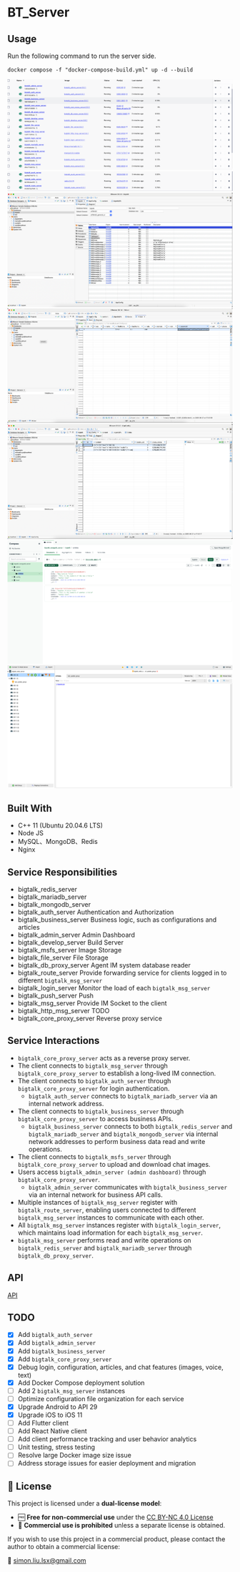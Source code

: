 <!--
 * @Author: simon.liu.lsx@gmail.com
 * @Date: 2025-06-21 12:42:39
 * @LastEditors: simon.liu.lsx@gmail.com
 * @LastEditTime: 2025-06-21 18:32:09
 * @FilePath: /BT_Server/README.md
 * @Description: 
 * 
 * Copyright (c) 2025 by simon.liu.lsx@gmail.com, All Rights Reserved. 
-->
# BT_Server

## Usage

Run the following command to run the server side.

```shell
docker compose -f "docker-compose-build.yml" up -d --build
```

![docker-container-run-part-1](doc/img/docker-container-run-part-1.png)
![docker-container-run-part-1](doc/img/docker-container-run-part-2.png)
![mariadb-tables](doc/img/mariadb-tables.png)
![mariadb-table-IMUser](doc/img/mariadb-table-IMUser.png)
![mariadb-table-config](doc/img/mariadb-table-config.png)
![mongodb](doc/img/mongodb.png)
![redis](doc/img/redis.png)

## Built With

- C++ 11 (Ubuntu 20.04.6 LTS)
- Node JS
- MySQL、MongoDB、Redis
- Nginx

## Service Responsibilities

- bigtalk_redis_server
- bigtalk_mariadb_server
- bigtalk_mongodb_server
- bigtalk_auth_server
  Authentication and Authorization
- bigtalk_business_server
  Business logic, such as configurations and articles
- bigtalk_admin_server
  Admin Dashboard
- bigtalk_develop_server
  Build Server
- bigtalk_msfs_server
  Image Storage
- bigtalk_file_server
  File Storage
- bigtalk_db_proxy_server
  Agent IM system database reader
- bigtalk_route_server
  Provide forwarding service for clients logged in to different `bigtalk_msg_server`
- bigtalk_login_server
  Monitor the load of each `bigtalk_msg_server`
- bigtalk_push_server
  Push
- bigtalk_msg_server
  Provide IM Socket to the client
- bigtalk_http_msg_server
  TODO
- bigtalk_core_proxy_server
  Reverse proxy service

## Service Interactions

- `bigtalk_core_proxy_server` acts as a reverse proxy server.
- The client connects to `bigtalk_msg_server` through `bigtalk_core_proxy_server` to establish a long-lived IM connection.
- The client connects to `bigtalk_auth_server` through `bigtalk_core_proxy_server` for login authentication.
  - `bigtalk_auth_server` connects to `bigtalk_mariadb_server` via an internal network address.
- The client connects to `bigtalk_business_server` through `bigtalk_core_proxy_server` to access business APIs.
  - `bigtalk_business_server` connects to both `bigtalk_redis_server` and `bigtalk_mariadb_server` and `bigtalk_mongodb_server` via internal network addresses to perform business data read and write operations.
- The client connects to `bigtalk_msfs_server` through `bigtalk_core_proxy_server` to upload and download chat images.
- Users access `bigtalk_admin_server (admin dashboard)` through `bigtalk_core_proxy_server`.
  - `bigtalk_admin_server` communicates with `bigtalk_business_server` via an internal network for business API calls.
- Multiple instances of `bigtalk_msg_server` register with `bigtalk_route_server`, enabling users connected to different `bigtalk_msg_server` instances to communicate with each other.
- All `bigtalk_msg_server` instances register with `bigtalk_login_server`, which maintains load information for each `bigtalk_msg_server`.
- `bigtalk_msg_server` performs read and write operations on `bigtalk_redis_server` and `bigtalk_mariadb_server` through `bigtalk_db_proxy_server`.

## API

[API](./doc/api.md)

## TODO

- [x] Add `bigtalk_auth_server`
- [x] Add `bigtalk_admin_server`
- [x] Add `bigtalk_business_server`
- [x] Add `bigtalk_core_proxy_server`
- [x] Debug login, configuration, articles, and chat features (images, voice, text)
- [x] Add Docker Compose deployment solution
- [ ] Add 2 `bigtalk_msg_server` instances
- [ ] Optimize configuration file organization for each service
- [x] Upgrade Android to API 29
- [x] Upgrade iOS to iOS 11
- [ ] Add Flutter client
- [ ] Add React Native client
- [ ] Add client performance tracking and user behavior analytics
- [ ] Unit testing, stress testing
- [ ] Resolve large Docker image size issue
- [ ] Address storage issues for easier deployment and migration

## 📄 License

This project is licensed under a **dual-license model**:

- 🆓 **Free for non-commercial use** under the [CC BY-NC 4.0 License](https://creativecommons.org/licenses/by-nc/4.0/)
- 💼 **Commercial use is prohibited** unless a separate license is obtained.

If you wish to use this project in a commercial product, please contact the author to obtain a commercial license:

📧 simon.liu.lsx@gmail.com
